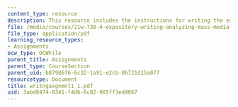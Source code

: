 ```yaml
---
content_type: resource
description: This resource includes the instructions for writing the essay assignment.
file: /media/courses/21w-730-4-expository-writing-analyzing-mass-media-spring-2001/3abd64748341f4d66c82905ff3ed4867_writngasgnmnt1_1.pdf
file_type: application/pdf
learning_resource_types:
- Assignments
ocw_type: OCWFile
parent_title: Assignments
parent_type: CourseSection
parent_uid: b87986f6-6c32-1a91-e2cb-8b721d15a877
resourcetype: Document
title: writngasgnmnt1_1.pdf
uid: 3abd6474-8341-f4d6-6c82-905ff3ed4867
---
```

